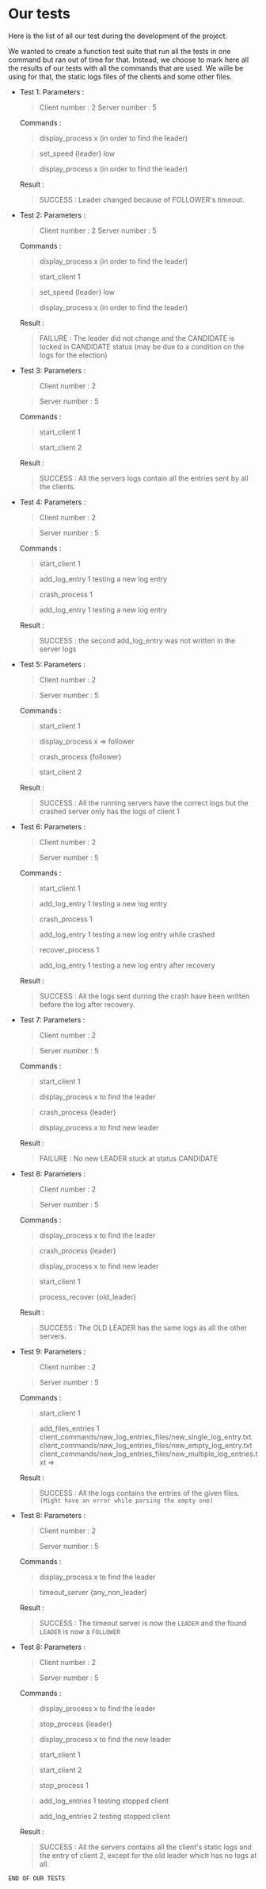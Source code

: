 # Our tests 

Here is the list of all our test during the development of the project.

We wanted to create a function test suite that run all the tests in one command but ran out of time for that. Instead, we choose to mark here all the results of our tests with all the commands that are used. We wille be using for that, the static logs files of the clients and some other files.

* Test 1: 
    Parameters :
    > Client number : 2
    > Server number : 5
    
    Commands : 
    > display_process x (in order to find the leader)

    > set_speed {leader} low

    > display_process x (in order to find the leader)

    Result : 
    > SUCCESS : Leader changed because of FOLLOWER's timeout.

* Test 2: 
    Parameters :
    > Client number : 2
    > Server number : 5
    
    Commands : 
    > display_process x (in order to find the leader)

    > start_client 1

    > set_speed {leader} low

    > display_process x (in order to find the leader)

    Result : 
    > FAILURE : The leader did not change and the CANDIDATE is locked in CANDIDATE status (may be due to a condition on the logs for the election)

* Test 3: 
    Parameters :
    > Client number : 2

    > Server number : 5
    
    Commands : 
    > start_client 1

    > start_client 2

    Result : 
    > SUCCESS : All the servers logs contain all the entries sent by all the clients.

* Test 4: 
    Parameters :
    > Client number : 2

    > Server number : 5
    
    Commands : 
    > start_client 1

    > add_log_entry 1 testing a new log entry

    > crash_process 1

    > add_log_entry 1 testing a new log entry

    Result : 
    > SUCCESS : the second add_log_entry was not written in the server logs

* Test 5: 
    Parameters :
    > Client number : 2

    > Server number : 5
    
    Commands : 
    > start_client 1

    > display_process x => follower

    > crash_process {follower}

    > start_client 2

    Result : 
    > SUCCESS : All the running servers have the correct logs but the crashed server only has the logs of client 1

* Test 6: 
    Parameters :
    > Client number : 2

    > Server number : 5
    
    Commands : 
    > start_client 1

    > add_log_entry 1 testing a new log entry

    > crash_process 1
    
    > add_log_entry 1 testing a new log entry while crashed

    > recover_process 1

    > add_log_entry 1 testing a new log entry after recovery

    Result : 
    > SUCCESS : All the logs sent durring the crash have been written before the log after recovery.

* Test 7: 
    Parameters :
    > Client number : 2
    
    > Server number : 5
    
    Commands : 
    > start_client 1

    > display_process x to find the leader

    > crash_process {leader}

    > display_process x to find new leader

    Result : 
    > FAILURE : No new LEADER stuck at status CANDIDATE

* Test 8: 
    Parameters :
    > Client number : 2
    
    > Server number : 5
    
    Commands : 
    > display_process x to find the leader

    > crash_process {leader}

    > display_process x to find new leader

    > start_client 1

    > process_recover {old_leader}

    Result : 
    > SUCCESS : The OLD LEADER has the same logs as all the other servers.

* Test 9: 
    Parameters :
    > Client number : 2
    
    > Server number : 5
    
    Commands : 
    > start_client 1

    > add_files_entries 1 client_commands/new_log_entries_files/new_single_log_entry.txt        
    client_commands/new_log_entries_files/new_empty_log_entry.txt client_commands/new_log_entries_files/new_multiple_log_entries.txt => 

    Result : 
    > SUCCESS : All the logs contains the entries of the given files. 
    `(Might have an error while parsing the empty one)`

* Test 8: 
    Parameters :
    > Client number : 2
    
    > Server number : 5
    
    Commands : 
    > display_process x to find the leader

    > timeout_server {any_non_leader}

    Result : 
    > SUCCESS : The timeout server is now the `LEADER` and the found `LEADER` is now a `FOLLOWER` 

* Test 8: 
    Parameters :
    > Client number : 2
    
    > Server number : 5
    
    Commands : 
    > display_process x to find the leader

    > stop_process {leader}

    > display_process x to find the new leader

    > start_client 1

    > start_client 2

    > stop_process 1

    > add_log_entries 1 testing stopped client

    > add_log_entries 2 testing stopped client

    Result : 
    > SUCCESS : All the servers contains all the client's static logs and the entry of client 2, except for the old leader which has no logs at all.

`END OF OUR TESTS`